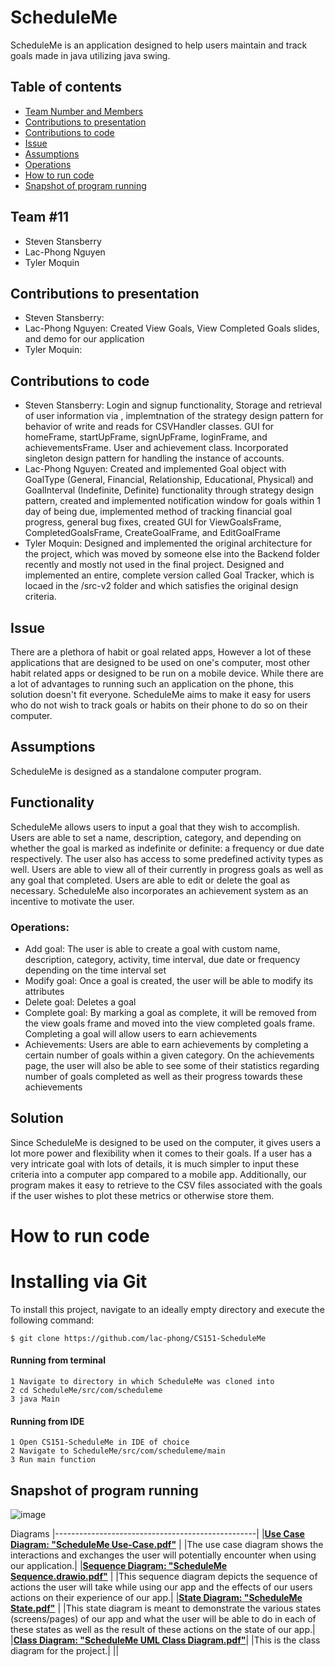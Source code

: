 # ScheduleMe
ScheduleMe is an application designed to help users maintain and track goals made in java utilizing java swing.
## Table of contents
* [Team Number and Members](#Team-#11)
* [Contributions to presentation](#Contributions-to-presentation)
* [Contributions to code](#Contributions-to-code)
* [Issue](#Issue)
* [Assumptions](#Assumptions)
* [Operations](#Operations)
* [How to run code](#How-to-run-code)
* [Snapshot of program running](#Snapshot-of-program-running)


## Team #11
* Steven Stansberry
* Lac-Phong Nguyen
* Tyler Moquin

## Contributions to presentation
* Steven Stansberry:
* Lac-Phong Nguyen: Created View Goals, View Completed Goals slides, and demo for our application
* Tyler Moquin: 

## Contributions to code
* Steven Stansberry: Login and signup functionality, Storage and retrieval of user information via
, implemtnation of the strategy design pattern for behavior of write and reads for CSVHandler classes.
  GUI for homeFrame, startUpFrame, signUpFrame, loginFrame, and achievementsFrame. User and
  achievement class. Incorporated singleton design pattern for handling the instance of accounts.
* Lac-Phong Nguyen: Created and implemented Goal object with GoalType (General, Financial, Relationship, Educational, Physical) and GoalInterval (Indefinite, Definite) functionality through strategy design pattern, created and implemented notification window for goals within 1 day of being due, implemented method of tracking financial goal progress, general bug fixes, created GUI for ViewGoalsFrame, CompletedGoalsFrame, CreateGoalFrame, and EditGoalFrame
* Tyler Moquin: Designed and implemented the original architecture for the project, which was moved by someone else into the Backend folder recently and mostly not used in the final project. Designed and implemented an entire, complete version called Goal Tracker, which is locaed in the /src-v2 folder and which satisfies the original design criteria.

## Issue
There are a plethora of habit or goal related apps, However
a lot of these applications that are designed to be used on one's computer, most
other habit related apps or designed to be run on a mobile device.
While there are a lot of advantages to running such an application on the phone,
this solution doesn't fit everyone. ScheduleMe aims to make it easy for users
who do not wish to track goals or habits on their phone to do so on their 
computer.


## Assumptions
ScheduleMe is designed as a standalone computer program.

## Functionality
ScheduleMe allows users to input a goal that they wish to accomplish. Users are
able to set a name, description, category, and depending on whether the goal is 
marked as indefinite or definite: a frequency or due date respectively. The user 
also has access to some predefined activity types as well. Users 
are able to view all of their currently in progress goals as well as any goal
that completed. Users are able to edit or delete the goal as necessary. ScheduleMe
also incorporates an achievement system as an incentive to motivate the user.

### Operations:
- Add goal: The user is able to create a goal with custom name, description,
category, activity, time interval, due date or frequency depending on the 
time interval set
- Modify goal: Once a goal is created, the user will be able to modify its attributes
- Delete goal: Deletes a goal
- Complete goal: By marking a goal as complete, it will be removed from the view goals frame
and moved into the view completed goals frame. Completing a goal will allow users to earn achievements
- Achievements: Users are able to earn achievements by completing a certain number of 
goals within a given category. On the achievements page, the user will also be able to see
some of their statistics regarding number of goals completed as well as their progress
towards these achievements

## Solution
Since ScheduleMe is designed to be used on the computer, it gives users a 
lot more power and flexibility when it comes to their goals. If a user has 
a very intricate goal with lots of details, it is much simpler to input these
criteria into a computer app compared to a mobile app. Additionally, our program
makes it easy to retrieve to the CSV files associated with the goals if the user
wishes to plot these metrics or otherwise store them.
# How to run code

# Installing via Git
To install this project, navigate to an ideally empty directory and
execute the following command:

    $ git clone https://github.com/lac-phong/CS151-ScheduleMe
    

#### Running from terminal
```
1 Navigate to directory in which ScheduleMe was cloned into
2 cd ScheduleMe/src/com/scheduleme
3 java Main

```
#### Running from IDE
```
1 Open CS151-ScheduleMe in IDE of choice
2 Navigate to ScheduleMe/src/com/scheduleme/main
3 Run main function

```

## Snapshot of program running
![image](https://drive.google.com/uc?export=view&id=1OC-5xacdAGbdpuee7Zi7GWjIo_vj7xMq)


Diagrams
|--------------------------------------------------|
|[**Use Case Diagram: "ScheduleMe Use-Case.pdf"**](https://github.com/lac-phong/CS151-ScheduleMe/blob/master/Diagrams/Use%20Case.drawio%20(1).pdf) | 
|The use case diagram shows the interactions and exchanges the user will potentially encounter when using our application.|
|[**Sequence Diagram: "ScheduleMe Sequence.drawio.pdf"**](https://github.com/lac-phong/CS151-ScheduleMe/blob/master/Diagrams/schedulemesequence.drawio%20(1).pdf) |
|This sequence diagram depicts the sequence of actions the user will take while using our app and the effects of our users actions on their experience of our app.|
|[**State Diagram: "ScheduleMe State.pdf"**](https://github.com/lac-phong/CS151-ScheduleMe/blob/master/Diagrams/schedulemestate.drawio.pdf) |
|This state diagram is meant to demonstrate the various states (screens/pages) of our app and what the user will be able to do in each of these states as well as the result of these actions on the state of our app.|
|[**Class Diagram: "ScheduleMe UML Class Diagram.pdf"**](https://github.com/lac-phong/CS151-ScheduleMe/blob/master/Diagrams/ScheduleMe_UML.drawio.pdf)|
|This is the  class diagram for the project.|
||
